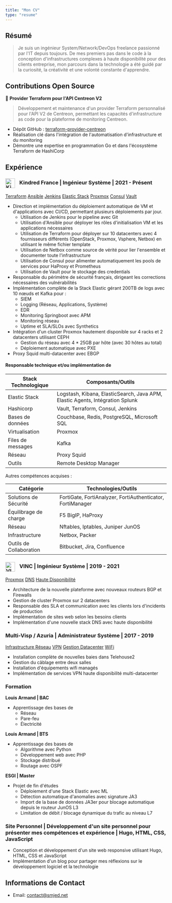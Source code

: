 ```yaml
---
title: "Mon CV"
type: "resume"
---
```


## Résumé

> Je suis un ingénieur System/Network/DevOps freelance passionné par l'IT depuis toujours. De mes premiers pas dans le code à la conception d'infrastructures complexes à haute disponibilité pour des clients entreprise, mon parcours dans la technologie a été guidé par la curiosité, la créativité et une volonté constante d'apprendre.

## Contributions Open Source

🌟 **Provider Terraform pour l'API Centreon V2**
> Développement et maintenance d'un provider Terraform personnalisé pour l'API V2 de Centreon, permettant les capacités d'infrastructure as code pour la plateforme de monitoring Centreon.
- Dépôt GitHub : [terraform-provider-centreon](https://github.com/Sabrimjd/terraform-provider-centreon/)
- Réalisation clé dans l'intégration de l'automatisation d'infrastructure et du monitoring
- Démontre une expertise en programmation Go et dans l'écosystème Terraform de HashiCorp

## Expérience

### <a href="https://www.kindredgroup.com/"><img src="/img/Kindred.webp" alt="Kindred France" style="height: 30px; padding-right: 10px; vertical-align: middle;"></a> Kindred France | Ingénieur Système | 2021 - Présent

<div class="skills-container">
    <a href="/tags/terraform" class="skill-badge">Terraform</a>
    <a href="/tags/ansible" class="skill-badge">Ansible</a>
    <a href="/tags/jenkins" class="skill-badge">Jenkins</a>
    <a href="/tags/elastic" class="skill-badge">Elastic Stack</a>
    <a href="/tags/proxmox" class="skill-badge">Proxmox</a>
    <a href="/tags/consul" class="skill-badge">Consul</a>
    <a href="/tags/vault" class="skill-badge">Vault</a>
</div>

*   Direction et implémentation du déploiement automatique de VM et d'applications avec CI/CD, permettant plusieurs déploiements par jour.
    *   Utilisation de Jenkins pour le pipeline avec Git
    *   Utilisation d'Ansible pour déployer les rôles d'initialisation VM et les applications nécessaires
    *   Utilisation de Terraform pour déployer sur 10 datacenters avec 4 fournisseurs différents (OpenStack, Proxmox, Vsphere, Netbox) en utilisant le même fichier template
    *   Utilisation de Netbox comme source de vérité pour lier l'ensemble et documenter toute l'infrastructure
    *   Utilisation de Consul pour alimenter automatiquement les pools de services pour HaProxy et Prometheus
    *   Utilisation de Vault pour le stockage des credentials
*   Responsable du périmètre de sécurité français, dirigeant les corrections nécessaires des vulnérabilités
*   Implémentation complète de la Stack Elastic gérant 200TB de logs avec 10 nœuds et Kafka pour :
    *   SIEM
    *   Logging (Réseau, Applications, Système)
    *   EDR
    *   Monitoring Springboot avec APM
    *   Monitoring réseau
    *   Uptime et SLA/SLOs avec Synthetics
*   Intégration d'un cluster Proxmox hautement disponible sur 4 racks et 2 datacenters utilisant CEPH
    *   Gestion du réseau avec 4 * 25GB par hôte (avec 30 hôtes au total)
    *   Déploiement automatique avec PXE
*   Proxy Squid multi-datacenter avec EBGP

#### Responsable technique et/ou implémentation de

| Stack Technologique | Composants/Outils |
|-----------------|------------------|
| Elastic Stack | Logstash, Kibana, ElasticSearch, Java APM, Elastic Agents, Intégration Splunk |
| Hashicorp | Vault, Terraform, Consul, Jenkins |
| Bases de données | Couchbase, Redis, PostgreSQL, Microsoft SQL |
| Virtualisation | Proxmox |
| Files de messages | Kafka |
| Réseau | Proxy Squid |
| Outils | Remote Desktop Manager |

Autres compétences acquises :

| Catégorie | Technologies/Outils |
|----------|-------------------|
| Solutions de Sécurité | FortiGate, FortiAnalyzer, FortiAuthenticator, FortiManager |
| Équilibrage de charge | F5 BigIP, HaProxy |
| Réseau | Nftables, Iptables, Juniper JunOS |
| Infrastructure | Netbox, Packer |
| Outils de Collaboration | Bitbucket, Jira, Confluence |

### <a href="https://www.vinc.fr/"><img src="/img/Vinc.png" alt="VINC" style="height: 30px; padding-right: 10px; vertical-align: middle;"></a> VINC | Ingénieur Système | 2019 - 2021

<div class="skills-container">
    <a href="/tags/proxmox" class="skill-badge">Proxmox</a>
    <a href="/tags/dns" class="skill-badge">DNS</a>
    <a href="/tags/ha" class="skill-badge">Haute Disponibilité</a>
</div>

*   Architecture de la nouvelle plateforme avec nouveaux routeurs BGP et Firewalls
*   Gestion de cluster Proxmox sur 2 datacenters
*   Responsable des SLA et communication avec les clients lors d'incidents de production
*   Implémentation de sites web selon les besoins clients
*   Implémentation d'une nouvelle stack DNS avec haute disponibilité

### Multi-Visp / Azuria | Administrateur Système | 2017 - 2019

<div class="skills-container">
    <a href="/tags/network" class="skill-badge">Infrastructure Réseau</a>
    <a href="/tags/vpn" class="skill-badge">VPN</a>
    <a href="/tags/datacenter" class="skill-badge">Gestion Datacenter</a>
    <a href="/tags/wifi" class="skill-badge">WiFi</a>
</div>

*   Installation complète de nouvelles baies dans Telehouse2
*   Gestion du câblage entre deux salles
*   Installation d'équipements wifi managés
*   Implémentation de services VPN haute disponibilité multi-datacenter

### Formation

**Louis Armand | BAC**

*   Apprentissage des bases de
    *   Réseau
    *   Pare-feu
    *   Électricité

**Louis Armand | BTS**

*   Apprentissage des bases de
    *   Algorithme avec Python
    *   Développement web avec PHP
    *   Stockage distribué
    *   Routage avec OSPF

**ESGI | Master**

*   Projet de fin d'études
    *  Déploiement d'une Stack Elastic avec ML
    *  Détection automatique d'anomalies avec signature JA3
    *  Import de la base de données JA3er pour blocage automatique depuis le routeur JunOS L3
    *  Limitation de débit / blocage dynamique du trafic au niveau L7

### Site Personnel | Développement d'un site personnel pour présenter mes compétences et expérience | Hugo, HTML, CSS, JavaScript

*   Conception et développement d'un site web responsive utilisant Hugo, HTML, CSS et JavaScript
*   Implémentation d'un blog pour partager mes réflexions sur le développement logiciel et la technologie

## Informations de Contact

*   Email: contact@smjed.net
